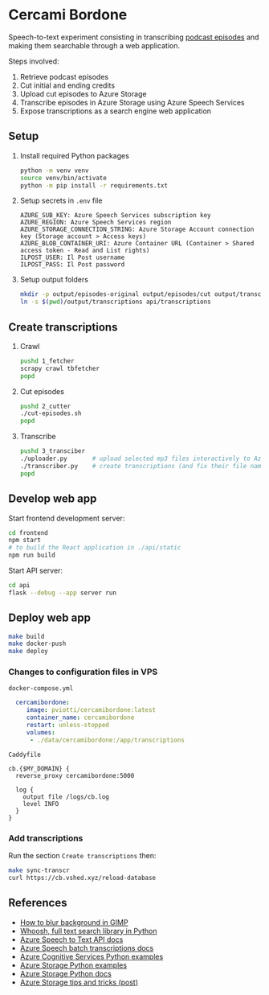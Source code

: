 # Cercami Bordone

Speech-to-text experiment consisting in transcribing [podcast episodes][tb] and making them
searchable through a web application.

Steps involved:
1. Retrieve podcast episodes
2. Cut initial and ending credits
3. Upload cut episodes to Azure Storage
4. Transcribe episodes in Azure Storage using Azure Speech Services
4. Expose transcriptions as a search engine web application

## Setup

1. Install required Python packages
    ```bash
    python -m venv venv
    source venv/bin/activate
    python -m pip install -r requirements.txt
    ```
2. Setup secrets in `.env` file
    ```
    AZURE_SUB_KEY: Azure Speech Services subscription key
    AZURE_REGION: Azure Speech Services region
    AZURE_STORAGE_CONNECTION_STRING: Azure Storage Account connection key (Storage account > Access keys)
    AZURE_BLOB_CONTAINER_URI: Azure Container URL (Container > Shared access token - Read and List rights)
    ILPOST_USER: Il Post username
    ILPOST_PASS: Il Post password
    ```
3. Setup output folders
    ```bash
    mkdir -p output/episodes-original output/episodes/cut output/transcriptions
    ln -s $(pwd)/output/transcriptions api/transcriptions
    ```

## Create transcriptions

1. Crawl
    ```bash
    pushd 1_fetcher
    scrapy crawl tbfetcher
    popd
    ```
2. Cut episodes
    ```bash
    pushd 2_cutter
    ./cut-episodes.sh
    popd
    ```
3. Transcribe
    ```bash
    pushd 3_transciber
    ./uploader.py       # upload selected mp3 files interactively to Azure Storage
    ./transcriber.py    # create transcriptions (and fix their file names)
    popd
    ```

## Develop web app

Start frontend development server:
```bash
cd frontend
npm start
# to build the React application in ./api/static
npm run build
```
Start API server:
```bash
cd api
flask --debug --app server run
```

## Deploy web app

```bash
make build
make docker-push
make deploy
```

### Changes to configuration files in VPS

`docker-compose.yml`
```yml
  cercamibordone:
     image: pviotti/cercamibordone:latest
     container_name: cercamibordone
     restart: unless-stopped
     volumes:
      - ./data/cercamibordone:/app/transcriptions
```

`Caddyfile`
```text
cb.{$MY_DOMAIN} {
  reverse_proxy cercamibordone:5000

  log {
    output file /logs/cb.log
    level INFO
  }
}
```

### Add transcriptions

Run the section `Create transcriptions` then:
```bash
make sync-transcr
curl https://cb.vshed.xyz/reload-database
```

## References

- [How to blur background in GIMP](https://thegimptutorials.com/how-to-blur-background/)
- [Whoosh, full text search library in Python](https://whoosh.readthedocs.io/en/latest/quickstart.html)
- [Azure Speech to Text API docs](https://westus.dev.cognitive.microsoft.com/docs/services/speech-to-text-api-v3-0/operations/CreateTranscription)
- [Azure Speech batch transcriptions docs](https://learn.microsoft.com/en-us/azure/cognitive-services/speech-service/batch-transcription)
- [Azure Cognitive Services Python examples](https://github.com/Azure-Samples/cognitive-services-speech-sdk/tree/master/samples/batch/python)
- [Azure Storage Python examples](https://github.com/Azure/azure-storage-python/blob/master/samples/blob/block_blob_usage.py)
- [Azure Storage Python docs](https://learn.microsoft.com/en-us/azure/storage/blobs/storage-blob-python-get-started?tabs=azure-ad)
- [Azure Storage tips and tricks (post)](https://thats-it-code.com/azure/azure-blob-storage-operation-using-python/#python-azure-blob-storage-list-files)




[tb]: https://www.ilpost.it/podcasts/tienimi-bordone/